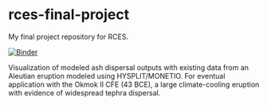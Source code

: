 # rces-final-project
My final project repository for RCES.

[![Binder](https://mybinder.org/badge_logo.svg)](https://mybinder.org/v2/gh/asp2201/rces-final-project/main?urlpath=https%3A%2F%2Fgithub.com%2Fasp2201%2Frces-final-project%2Fblob%2Fmain%2Frces-final.ipynb)

Visualization of modeled ash dispersal outputs with existing data from an Aleutian eruption modeled using HYSPLIT/MONETIO. For eventual application with the Okmok II CFE (43 BCE), a large climate-cooling eruption with evidence of widespread tephra dispersal.